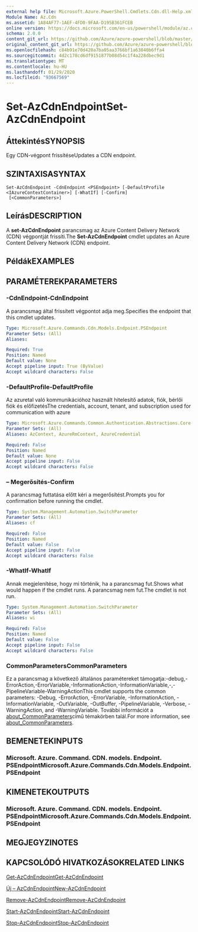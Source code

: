 ```yaml
---
external help file: Microsoft.Azure.PowerShell.Cmdlets.Cdn.dll-Help.xml
Module Name: Az.Cdn
ms.assetid: 1A84AF77-1AEF-4FD0-9FAA-D195B361FCEB
online version: https://docs.microsoft.com/en-us/powershell/module/az.cdn/set-azcdnendpoint
schema: 2.0.0
content_git_url: https://github.com/Azure/azure-powershell/blob/master/src/Cdn/Cdn/help/Set-AzCdnEndpoint.md
original_content_git_url: https://github.com/Azure/azure-powershell/blob/master/src/Cdn/Cdn/help/Set-AzCdnEndpoint.md
ms.openlocfilehash: c84b91e70d428a7ba05aa3766bf1a63840b6ffa4
ms.sourcegitcommit: 4d2c178cd6df9151877b08d54c1f4a228dbec9d1
ms.translationtype: MT
ms.contentlocale: hu-HU
ms.lasthandoff: 01/29/2020
ms.locfileid: "93667569"
---
```

# <span data-ttu-id="af788-101">Set-AzCdnEndpoint</span><span class="sxs-lookup"><span data-stu-id="af788-101">Set-AzCdnEndpoint</span></span>

## <span data-ttu-id="af788-102">Áttekintés</span><span class="sxs-lookup"><span data-stu-id="af788-102">SYNOPSIS</span></span>
<span data-ttu-id="af788-103">Egy CDN-végpont frissítése</span><span class="sxs-lookup"><span data-stu-id="af788-103">Updates a CDN endpoint.</span></span>

## <span data-ttu-id="af788-104">SZINTAXISA</span><span class="sxs-lookup"><span data-stu-id="af788-104">SYNTAX</span></span>

```
Set-AzCdnEndpoint -CdnEndpoint <PSEndpoint> [-DefaultProfile <IAzureContextContainer>] [-WhatIf] [-Confirm]
 [<CommonParameters>]
```

## <span data-ttu-id="af788-105">Leírás</span><span class="sxs-lookup"><span data-stu-id="af788-105">DESCRIPTION</span></span>
<span data-ttu-id="af788-106">A **set-AzCdnEndpoint** parancsmag az Azure Content Delivery Network (CDN) végpontját frissíti.</span><span class="sxs-lookup"><span data-stu-id="af788-106">The **Set-AzCdnEndpoint** cmdlet updates an Azure Content Delivery Network (CDN) endpoint.</span></span>

## <span data-ttu-id="af788-107">Példák</span><span class="sxs-lookup"><span data-stu-id="af788-107">EXAMPLES</span></span>

## <span data-ttu-id="af788-108">PARAMÉTEREK</span><span class="sxs-lookup"><span data-stu-id="af788-108">PARAMETERS</span></span>

### <span data-ttu-id="af788-109">-CdnEndpoint</span><span class="sxs-lookup"><span data-stu-id="af788-109">-CdnEndpoint</span></span>
<span data-ttu-id="af788-110">A parancsmag által frissített végpontot adja meg.</span><span class="sxs-lookup"><span data-stu-id="af788-110">Specifies the endpoint that this cmdlet updates.</span></span>

```yaml
Type: Microsoft.Azure.Commands.Cdn.Models.Endpoint.PSEndpoint
Parameter Sets: (All)
Aliases:

Required: True
Position: Named
Default value: None
Accept pipeline input: True (ByValue)
Accept wildcard characters: False
```

### <span data-ttu-id="af788-111">-DefaultProfile</span><span class="sxs-lookup"><span data-stu-id="af788-111">-DefaultProfile</span></span>
<span data-ttu-id="af788-112">Az azuretal való kommunikációhoz használt hitelesítő adatok, fiók, bérlői fiók és előfizetés</span><span class="sxs-lookup"><span data-stu-id="af788-112">The credentials, account, tenant, and subscription used for communication with azure</span></span>

```yaml
Type: Microsoft.Azure.Commands.Common.Authentication.Abstractions.Core.IAzureContextContainer
Parameter Sets: (All)
Aliases: AzContext, AzureRmContext, AzureCredential

Required: False
Position: Named
Default value: None
Accept pipeline input: False
Accept wildcard characters: False
```

### <span data-ttu-id="af788-113">– Megerősítés</span><span class="sxs-lookup"><span data-stu-id="af788-113">-Confirm</span></span>
<span data-ttu-id="af788-114">A parancsmag futtatása előtt kéri a megerősítést.</span><span class="sxs-lookup"><span data-stu-id="af788-114">Prompts you for confirmation before running the cmdlet.</span></span>

```yaml
Type: System.Management.Automation.SwitchParameter
Parameter Sets: (All)
Aliases: cf

Required: False
Position: Named
Default value: False
Accept pipeline input: False
Accept wildcard characters: False
```

### <span data-ttu-id="af788-115">-WhatIf</span><span class="sxs-lookup"><span data-stu-id="af788-115">-WhatIf</span></span>
<span data-ttu-id="af788-116">Annak megjelenítése, hogy mi történik, ha a parancsmag fut.</span><span class="sxs-lookup"><span data-stu-id="af788-116">Shows what would happen if the cmdlet runs.</span></span>
<span data-ttu-id="af788-117">A parancsmag nem fut.</span><span class="sxs-lookup"><span data-stu-id="af788-117">The cmdlet is not run.</span></span>

```yaml
Type: System.Management.Automation.SwitchParameter
Parameter Sets: (All)
Aliases: wi

Required: False
Position: Named
Default value: False
Accept pipeline input: False
Accept wildcard characters: False
```

### <span data-ttu-id="af788-118">CommonParameters</span><span class="sxs-lookup"><span data-stu-id="af788-118">CommonParameters</span></span>
<span data-ttu-id="af788-119">Ez a parancsmag a következő általános paramétereket támogatja:-debug,-ErrorAction,-ErrorVariable,-InformationAction,-InformationVariable,-,-PipelineVariable-WarningAction</span><span class="sxs-lookup"><span data-stu-id="af788-119">This cmdlet supports the common parameters: -Debug, -ErrorAction, -ErrorVariable, -InformationAction, -InformationVariable, -OutVariable, -OutBuffer, -PipelineVariable, -Verbose, -WarningAction, and -WarningVariable.</span></span> <span data-ttu-id="af788-120">További információt a [about_CommonParameters](https://go.microsoft.com/fwlink/?LinkID=113216)című témakörben talál.</span><span class="sxs-lookup"><span data-stu-id="af788-120">For more information, see [about_CommonParameters](https://go.microsoft.com/fwlink/?LinkID=113216).</span></span>

## <span data-ttu-id="af788-121">BEMENETEK</span><span class="sxs-lookup"><span data-stu-id="af788-121">INPUTS</span></span>

### <span data-ttu-id="af788-122">Microsoft. Azure. Command. CDN. models. Endpoint. PSEndpoint</span><span class="sxs-lookup"><span data-stu-id="af788-122">Microsoft.Azure.Commands.Cdn.Models.Endpoint.PSEndpoint</span></span>

## <span data-ttu-id="af788-123">KIMENETEK</span><span class="sxs-lookup"><span data-stu-id="af788-123">OUTPUTS</span></span>

### <span data-ttu-id="af788-124">Microsoft. Azure. Command. CDN. models. Endpoint. PSEndpoint</span><span class="sxs-lookup"><span data-stu-id="af788-124">Microsoft.Azure.Commands.Cdn.Models.Endpoint.PSEndpoint</span></span>

## <span data-ttu-id="af788-125">MEGJEGYZI</span><span class="sxs-lookup"><span data-stu-id="af788-125">NOTES</span></span>

## <span data-ttu-id="af788-126">KAPCSOLÓDÓ HIVATKOZÁSOK</span><span class="sxs-lookup"><span data-stu-id="af788-126">RELATED LINKS</span></span>

[<span data-ttu-id="af788-127">Get-AzCdnEndpoint</span><span class="sxs-lookup"><span data-stu-id="af788-127">Get-AzCdnEndpoint</span></span>](./Get-AzCdnEndpoint.md)

[<span data-ttu-id="af788-128">Új – AzCdnEndpoint</span><span class="sxs-lookup"><span data-stu-id="af788-128">New-AzCdnEndpoint</span></span>](./New-AzCdnEndpoint.md)

[<span data-ttu-id="af788-129">Remove-AzCdnEndpoint</span><span class="sxs-lookup"><span data-stu-id="af788-129">Remove-AzCdnEndpoint</span></span>](./Remove-AzCdnEndpoint.md)

[<span data-ttu-id="af788-130">Start-AzCdnEndpoint</span><span class="sxs-lookup"><span data-stu-id="af788-130">Start-AzCdnEndpoint</span></span>](./Start-AzCdnEndpoint.md)

[<span data-ttu-id="af788-131">Stop-AzCdnEndpoint</span><span class="sxs-lookup"><span data-stu-id="af788-131">Stop-AzCdnEndpoint</span></span>](./Stop-AzCdnEndpoint.md)


